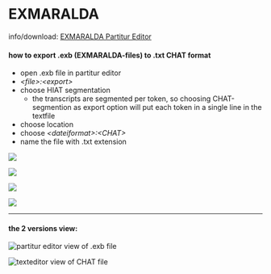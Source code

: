 # EXMARALDA 
info/download: [EXMARALDA Partitur Editor][1]
#### how to export .exb (EXMARALDA-files) to .txt CHAT format
- open .exb file in partitur editor
- *\<file\>:\<export\>*
- choose HIAT segmentation
	- the transcripts are segmented per token, so choosing CHAT-segmention as export option will put each token in a single line in the textfile
- choose location
- choose *\<dateiformat\>:\<CHAT\>*
- name the file with .txt extension

![][image-1]

![][image-2]

![][image-3]

![][image-4]

---- 
#### the 2 versions view:
![partitur editor view of .exb file][image-5]

![texteditor view of CHAT file][image-6]

[1]:	https://exmaralda.org/de/partitur-editor-de/

[image-1]:	https://ada-sub.dh-index.org/school/pr/2023-04-15/ses_wrapup/src/exm_01.png
[image-2]:	https://ada-sub.dh-index.org/school/pr/2023-04-15/ses_wrapup/src/exm_02.png
[image-3]:	https://ada-sub.dh-index.org/school/pr/2023-04-15/ses_wrapup/src/exm_03.png
[image-4]:	https://ada-sub.dh-index.org/school/pr/2023-04-15/ses_wrapup/src/exm_04.png
[image-5]:	https://ada-sub.dh-index.org/school/pr/2023-04-15/ses_wrapup/src/exm_05.png
[image-6]:	https://ada-sub.dh-index.org/school/pr/2023-04-15/ses_wrapup/src/exm_06.png